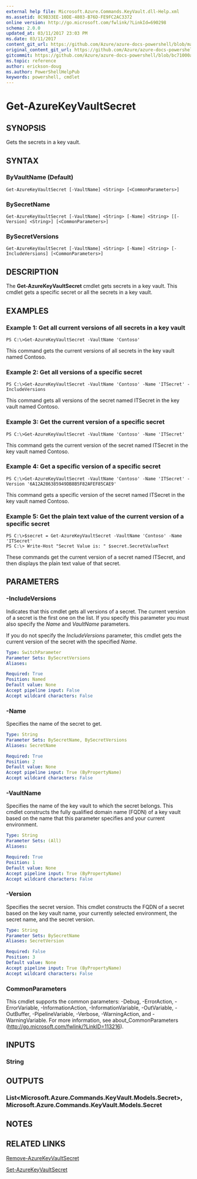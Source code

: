 ```yaml
---
external help file: Microsoft.Azure.Commands.KeyVault.dll-Help.xml
ms.assetid: 8C9B33EE-10DE-4803-B76D-FE9FC2AC3372
online version: http://go.microsoft.com/fwlink/?LinkId=690298
schema: 2.0.0
updated_at: 03/11/2017 23:03 PM
ms.date: 03/11/2017
content_git_url: https://github.com/Azure/azure-docs-powershell/blob/master/azureps-cmdlets-docs/ResourceManager/AzureRM.KeyVault/v2.6.0/Get-AzureKeyVaultSecret.md
original_content_git_url: https://github.com/Azure/azure-docs-powershell/blob/master/azureps-cmdlets-docs/ResourceManager/AzureRM.KeyVault/v2.6.0/Get-AzureKeyVaultSecret.md
gitcommit: https://github.com/Azure/azure-docs-powershell/blob/bc71000aa3c7f754b95442dcc415a7324626a15c
ms.topic: reference
author: erickson-doug
ms.author: PowerShellHelpPub
keywords: powershell, cmdlet
---
```


# Get-AzureKeyVaultSecret

## SYNOPSIS
Gets the secrets in a key vault.

## SYNTAX

### ByVaultName (Default)
```
Get-AzureKeyVaultSecret [-VaultName] <String> [<CommonParameters>]
```

### BySecretName
```
Get-AzureKeyVaultSecret [-VaultName] <String> [-Name] <String> [[-Version] <String>] [<CommonParameters>]
```

### BySecretVersions
```
Get-AzureKeyVaultSecret [-VaultName] <String> [-Name] <String> [-IncludeVersions] [<CommonParameters>]
```

## DESCRIPTION
The **Get-AzureKeyVaultSecret** cmdlet gets secrets in a key vault.
This cmdlet gets a specific secret or all the secrets in a key vault.

## EXAMPLES

### Example 1: Get all current versions of all secrets in a key vault
```
PS C:\>Get-AzureKeyVaultSecret -VaultName 'Contoso'
```

This command gets the current versions of all secrets in the key vault named Contoso.

### Example 2: Get all versions of a specific secret
```
PS C:\>Get-AzureKeyVaultSecret -VaultName 'Contoso' -Name 'ITSecret' -IncludeVersions
```

This command gets all versions of the secret named ITSecret in the key vault named Contoso.

### Example 3: Get the current version of a specific secret
```
PS C:\>Get-AzureKeyVaultSecret -VaultName 'Contoso' -Name 'ITSecret'
```

This command gets the current version of the secret named ITSecret in the key vault named Contoso.

### Example 4: Get a specific version of a specific secret
```
PS C:\>Get-AzureKeyVaultSecret -VaultName 'Contoso' -Name 'ITSecret' -Version '6A12A286385949DB8B5F82AFEF85CAE9'
```

This command gets a specific version of the secret named ITSecret in the key vault named Contoso.

### Example 5: Get the plain text value of the current version of a specific secret
```
PS C:\>$secret = Get-AzureKeyVaultSecret -VaultName 'Contoso' -Name 'ITSecret'
PS C:\> Write-Host "Secret Value is: " $secret.SecretValueText
```

These commands get the current version of a secret named ITSecret, and then displays the plain text value of that secret.

## PARAMETERS

### -IncludeVersions
Indicates that this cmdlet gets all versions of a secret.
The current version of a secret is the first one on the list.
If you specify this parameter you must also specify the *Name* and *VaultName* parameters.

If you do not specify the *IncludeVersions* parameter, this cmdlet gets the current version of the secret with the specified *Name*.

```yaml
Type: SwitchParameter
Parameter Sets: BySecretVersions
Aliases: 

Required: True
Position: Named
Default value: None
Accept pipeline input: False
Accept wildcard characters: False
```

### -Name
Specifies the name of the secret to get.

```yaml
Type: String
Parameter Sets: BySecretName, BySecretVersions
Aliases: SecretName

Required: True
Position: 2
Default value: None
Accept pipeline input: True (ByPropertyName)
Accept wildcard characters: False
```

### -VaultName
Specifies the name of the key vault to which the secret belongs.
This cmdlet constructs the fully qualified domain name (FQDN) of a key vault based on the name that this parameter specifies and your current environment.

```yaml
Type: String
Parameter Sets: (All)
Aliases: 

Required: True
Position: 1
Default value: None
Accept pipeline input: True (ByPropertyName)
Accept wildcard characters: False
```

### -Version
Specifies the secret version.
This cmdlet constructs the FQDN of a secret based on the key vault name, your currently selected environment, the secret name, and the secret version.

```yaml
Type: String
Parameter Sets: BySecretName
Aliases: SecretVersion

Required: False
Position: 3
Default value: None
Accept pipeline input: True (ByPropertyName)
Accept wildcard characters: False
```

### CommonParameters
This cmdlet supports the common parameters: -Debug, -ErrorAction, -ErrorVariable, -InformationAction, -InformationVariable, -OutVariable, -OutBuffer, -PipelineVariable, -Verbose, -WarningAction, and -WarningVariable. For more information, see about_CommonParameters (http://go.microsoft.com/fwlink/?LinkID=113216).

## INPUTS

### String

## OUTPUTS

### List<Microsoft.Azure.Commands.KeyVault.Models.Secret>, Microsoft.Azure.Commands.KeyVault.Models.Secret

## NOTES

## RELATED LINKS

[Remove-AzureKeyVaultSecret](./Remove-AzureKeyVaultSecret.md)

[Set-AzureKeyVaultSecret](./Set-AzureKeyVaultSecret.md)

